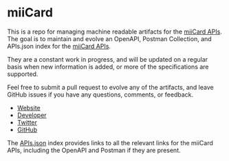 # miiCardThis is a repo for managing machine readable artifacts for the [miiCard APIs](http://www.miicard.com). The goal is to maintain and evolve an OpenAPI, Postman Collection, and APIs.json index for the [miiCard APIs](http://www.miicard.com).They are a constant work in progress, and will be updated on a regular basis when new information is added, or more of the specifications are supported.Feel free to submit a pull request to evolve any of the artifacts, and leave GitHub issues if you have any questions, comments, or feedback.- [Website](http://www.miicard.com)- [Developer](http://www.miicard.com)- [Twitter](https://twitter.com/#!/miicard)- [GitHub](https://github.com/miiCard)The [APIs.json](https://github.com/api-evangelist/miicard/blob/master/apis.json) index provides links to all the relevant links for the miiCard APIs, including the OpenAPI and Postman if they are present.